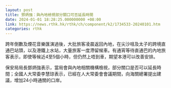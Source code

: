 ```yaml
---
layout: post
title: 鄧炳強：與內地檢視部分關口可否延長時間
date: 2024-01-01 18:28:25.000000000 +08:00
link: https://news.rthk.hk/rthk/ch/component/k2/1734533-20240101.htm
categories: rthk
---
```


跨年倒數及煙花音樂匯演過後，大批旅客凌晨返回內地，在尖沙咀及太子的跨境直通巴站頭，以及港鐵上水站，大量旅客一度滯留候車。有通宵等待直通巴的內地旅客表示，即使等候近4至5個小時，但仍然上唔到車，期望本港可以改善安排。

保安局局長鄧炳強表示，當局會與內地相關機構檢視，部分關口是否可以延長時間；全國人大常委李慧琼表示，已經在人大常委會會議期間，向海關總署提出建議，增加24小時通關的口岸。
